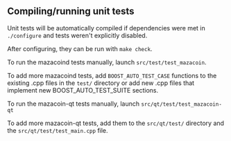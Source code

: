 Compiling/running unit tests
------------------------------------

Unit tests will be automatically compiled if dependencies were met in `./configure`
and tests weren't explicitly disabled.

After configuring, they can be run with `make check`.

To run the mazacoind tests manually, launch `src/test/test_mazacoin`.

To add more mazacoind tests, add `BOOST_AUTO_TEST_CASE` functions to the existing
.cpp files in the `test/` directory or add new .cpp files that
implement new BOOST_AUTO_TEST_SUITE sections.

To run the mazacoin-qt tests manually, launch `src/qt/test/test_mazacoin-qt`

To add more mazacoin-qt tests, add them to the `src/qt/test/` directory and
the `src/qt/test/test_main.cpp` file.
